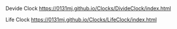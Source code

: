 Devide Clock
https://0131mj.github.io/Clocks/DivideClock/index.html



Life Clock
https://0131mj.github.io/Clocks/LifeClock/index.html

